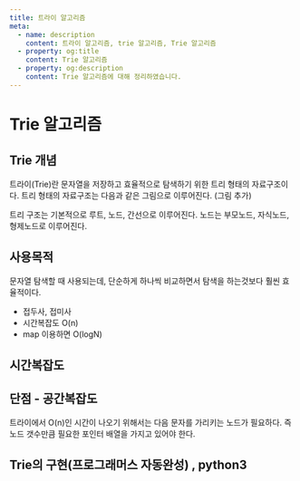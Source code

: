 ```yaml
---
title: 트라이 알고리즘
meta:
  - name: description
    content: 트라이 알고리즘, trie 알고리즘, Trie 알고리즘
  - property: og:title
    content: Trie 알고리즘
  - property: og:description
    content: Trie 알고리즘에 대해 정리하였습니다.
---
```


# Trie 알고리즘

## Trie 개념
트라이(Trie)란 문자열을 저장하고 효율적으로 탐색하기 위한 트리 형태의 자료구조이다. 트리 형태의 자료구조는 다음과 같은 그림으로 이루어진다. (그림 추가)

트리 구조는 기본적으로 루트, 노드, 간선으로 이루어진다. 노드는 부모노드, 자식노드, 형제노드로 이루어진다.

## 사용목적
문자열 탐색할 때 사용되는데, 단순하게 하나씩 비교하면서 탐색을 하는것보다 훨씬 효율적이다.
- 접두사, 접미사
- 시간복잡도 O(n)
- map 이용하면 O(logN)
## 시간복잡도

## 단점 - 공간복잡도
트라이에서 O(n)인 시간이 나오기 위해서는 다음 문자를 가리키는 노드가 필요하다. 즉 노드 갯수만큼 필요한 포인터 배열을 가지고 있어야 한다.
## Trie의 구현(프로그래머스 자동완성) , python3